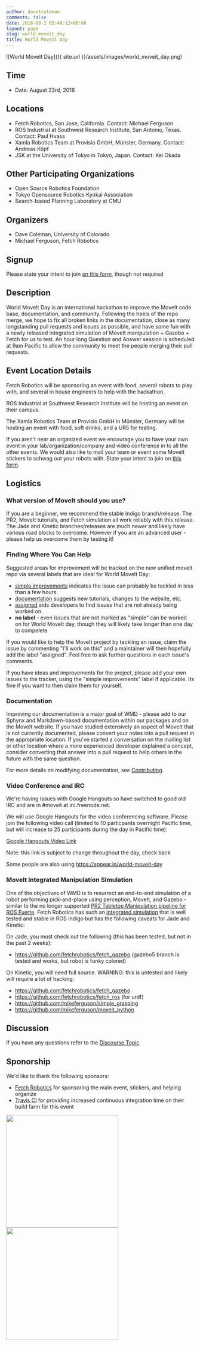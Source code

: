 ```yaml
---
author: davetcoleman
comments: false
date: 2016-08-2 03:48:12+00:00
layout: page
slug: world_moveit_day
title: World MoveIt Day
---
```


![World MoveIt Day]({{ site.url }}/assets/images/world_moveit_day.png)

## Time

  * Date: August 23rd, 2016

## Locations

  - Fetch Robotics, San Jose, California. Contact: Michael Ferguson
  - ROS Industrial at Southwest Research Institute, San Antonio, Texas. Contact: Paul Hvass
  - Xamla Robotics Team at Provisio GmbH, Münster, Germany. Contact: Andreas Köpf
  - JSK at the University of Tokyo in Tokyo, Japan. Contact: Kei Okada

## Other Participating Organizations

  * Open Source Robotics Foundation
  * Tokyo Opensource Robotics Kyokai Association
  * Search-based Planning Laboratory at CMU

## Organizers

  * Dave Coleman, University of Colorado
  * Michael Ferguson, Fetch Robotics

## Signup

Please state your intent to join [on this form](https://goo.gl/forms/vCIKiWcAgaB4mASk2), though not required

## Description

World MoveIt Day is an international hackathon to improve the MoveIt code base, documentation, and community. Following the heels of the repo merge, we hope to fix all broken links in the documentation, close as many longstanding pull requests and issues as possible, and have some fun with a newly released integrated simulation of MoveIt manipulation + Gazebo + Fetch for us to test. An hour long Question and Answer session is scheduled at 9am Pacific to allow the community to meet the people merging their pull requests.

## Event Location Details

Fetch Robotics will be sponsoring an event with food, several robots to play with, and several in house engineers to help with the hackathon.

ROS Industrial at Southwest Research Institute will be hosting an event on their campus.

The Xamla Robotics Team at Provisio GmbH in Münster, Germany will be hosting an event with food, soft drinks, and a UR5 for testing.

If you aren't near an organized event we encourage you to have your own event in your lab/organization/company and video conference in to all the other events. We would also like to mail your team or event some MoveIt stickers to schwag out your robots with. State your intent to join on [this form](https://goo.gl/forms/vCIKiWcAgaB4mASk2).

## Logistics

### What version of MoveIt should you use?

If you are a beginner, we recommend the stable Indigo branch/release. The PR2, MoveIt tutorials, and Fetch simulation all work reliably with this release. The Jade and Kinetic branches/releases are much newer and likely have various road blocks to overcome. However if you are an advanced user - please help us overcome them by testing it!

### Finding Where You Can Help

Suggested areas for improvement will be tracked on the new unified moveit repo via several labels that are ideal for World MoveIt Day:

- [simple improvements](https://github.com/ros-planning/moveit/issues?q=is%3Aopen+-label%3Aassigned+label%3A%22simple+improvements%22) indicates the issue can probably be tackled in less than a few hours.
- [documentation](https://github.com/ros-planning/moveit/issues?utf8=%E2%9C%93&q=is%3Aopen%20label%3Adocumentation%20-label%3Aassigned%20) suggests new tutorials, changes to the website, etc.
- [assigned](https://github.com/ros-planning/moveit/issues?q=is%3Aopen+is%3Aissue+label%3Aassigned) aids developers to find issues that are not already being worked on.
- **no label** - even issues that are not marked as "simple" can be worked on for World MoveIt day, though they will likely take longer than one day to compelete

If you would like to help the MoveIt project by tackling an issue, claim the issue by commenting "I'll work on this" and a maintainer will then hopefully add the label "assigned". Feel free to ask further questions in each issue's comments.

If you have ideas and improvements for the project, please add your own issues to the tracker, using the "simple improvements" label if applicable. Its fine if you want to then claim them for yourself.

### Documentation

Improving our documentation is a major goal of WMD - please add to our Sphynx and Markdown-based documentation within our packages and on the MoveIt website. If you have studied extensively an aspect of MoveIt that is not currently documented, please convert your notes into a pull request in the appropriate location. If you've started a conversation on the mailing list or other location where a more experienced developer explained a concept, consider converting that answer into a pull request to help others in the future with the same question.

For more details on modifying documentation, see [Contributing](http://moveit.ros.org/documentation/contributing/).

### Video Conference and IRC

We're having issues with Google Hangouts so have switched to good old IRC and are in #moveit at irc.freenode.net.

We will use Google Hangouts for the video conferencing software. Please join the following video call (limited to 10 particpants overnight Pacific time, but will increase to 25 participants during the day in Pacific time):

[Google Hangouts Video Link](https://hangouts.google.com/hangouts/_/fetchrobotics.com/mferguson)

Note: this link is subject to change throughout the day, check back

Some people are also using https://appear.in/world-moveit-day

### MoveIt Integrated Manipulation Simulation

One of the objectives of WMD is to resurrect an end-to-end simulation of a robot performing pick-and-place using perception, MoveIt, and Gazebo - similar to the no longer supported [PR2 Tabletop Manipulation pipeline for ROS Fuerte](http://wiki.ros.org/pr2_tabletop_manipulation_apps). Fetch Robotics has such an [integrated simulation](http://docs.fetchrobotics.com/gazebo.html#mm-demo) that is well tested and stable in ROS Indigo but has the following caveats for Jade and Kinetic:

On Jade, you must check out the following (this has been tested, but not in the past 2 weeks):

* https://github.com/fetchrobotics/fetch_gazebo (gazebo5 branch is tested and works, but robot is funky colored)

On Kinetic, you will need full source. WARNING: this is untested and likely will require a lot of hacking:

* https://github.com/fetchrobotics/fetch_gazebo
* https://github.com/fetchrobotics/fetch_ros (for urdf)
* https://github.com/mikeferguson/simple_grasping
* https://github.com/mikeferguson/moveit_python

## Discussion

If you have any questions refer to the [Discourse Topic](http://discourse.ros.org/t/world-moveit-day-planning/365)

## Sponorship

We'd like to thank the following sponsors:

- [Fetch Robotics](http://fetchrobotics.com/) for sponsoring the main event, stickers, and helping organize
- [Travis CI](http://travis-ci.com) for providing increased continuous integration time on their build farm for this event

<img src="/assets/images/sponsors/travis-ci.png" width="300" css="margin-right:20px"/>

<img src="/assets/images/sponsors/fetch-robotics.png" width="300"/>
